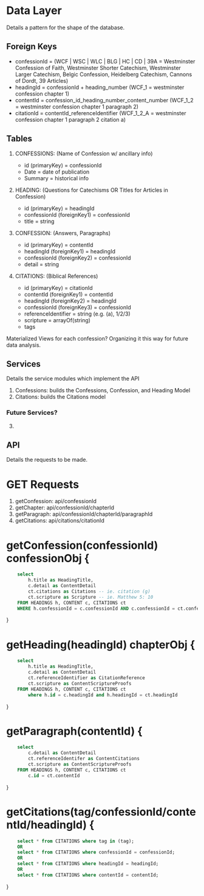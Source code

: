 # Data Layer
Details a pattern for the shape of the database.

## Foreign Keys
* confessionId = (WCF | WSC | WLC | BLG | HC | CD | 39A = Westminster Confession of Faith, Westminster Shorter Catechism, Westminster Larger Catechism, Belgic Confession, Heidelberg Catechism, Cannons of Dordt, 39 Articles) 
* headingId = confessionId + heading_number (WCF_1 = westminster confession chapter 1)
* contentId = confession_id_heading_number_content_number (WCF_1_2 = westminster confession chapter 1 paragraph 2)
* citationId = contentId_referenceIdentifier (WCF_1_2_A = westminster confession chapter 1 paragraph 2 citation a)

## Tables
1. CONFESSIONS: (Name of Confession w/ ancillary info)
	* id (primaryKey) = confessionId
	* Date = date of publication
	* Summary = historical info

2. HEADING: (Questions for Catechisms OR Titles for Articles in Confession)
	* id (primaryKey) = headingId
	* confessionId (foreignKey1) = confessionId
	* title = string 
	
3. CONFESSION: (Answers, Paragraphs)
	* id (primaryKey) = contentId
	* headingId (foreignKey1) = headingId
	* confessionId (foreignKey2) = confessionId
	* detail = string

4. CITATIONS: (Biblical References)
	* id (primaryKey) = citationId
	* contentId (foreignKey1) = contentId
	* headingId (foreignKey2) = headingId
	* confessionId (foreignKey3) = confessionId
	* referenceIdentifier = string (e.g. (a), 1/2/3)
	* scripture = arrayOf(string)
	* tags

Materialized Views for each confession? Organizing it this way for future data analysis.

## Services
Details the service modules which implement the API

1. Confessions: builds the Confessions, Confession, and Heading Model
2. Citations: builds the Citations model

### Future Services?
3. 
## API
Details the requests to be made.

# GET Requests
1. getConfession: api/confessionId
2. getChapter: api/confessionId/chapterId
3. getParagraph: api/confessionId/chapterId/paragraphId
4. getCitations: api/citations/citationId

# getConfession(confessionId)  confessionObj {
```sql
    select 
        h.title as HeadingTitle,
        c.detail as ContentDetail
        ct.citations as Citations -- ie. citation (g)
        ct.scripture as Scripture -- ie. Matthew 5: 10
    FROM HEADINGS h, CONTENT c, CITATIONS ct
    WHERE h.confessionId = c.confessionId AND c.confessionId = ct.confessionId;
```
}

# getHeading(headingId) chapterObj {
```sql
	select
		h.title as HeadingTitle,
		c.detail as ContentDetail
		ct.referenceIdentifier as CitationReference
		ct.scripture as ContentScriptureProofs
	FROM HEADINGS h, CONTENT c, CITATIONS ct 
		where h.id = c.headingId and h.headingId = ct.headingId
```
}

# getParagraph(contentId) {
```sql
	select
		c.detail as ContentDetail
		ct.referenceIdentifer as ContentCitations
		ct.scripture as ContentScriptureProofs
	FROM HEADINGS h, CONTENT c, CITATIONS ct 
		c.id = ct.contentId
```
}

# getCitations(tag/confessionId/contentId/headingId) {
```sql
	select * from CITATIONS where tag in (tag);
	OR
	select * from CITATIONS where confessionId = confessionId;
	OR
	select * from CITATIONS where headingId = headingId;
	OR
	select * from CITATIONS where contentId = contentId;
```
}